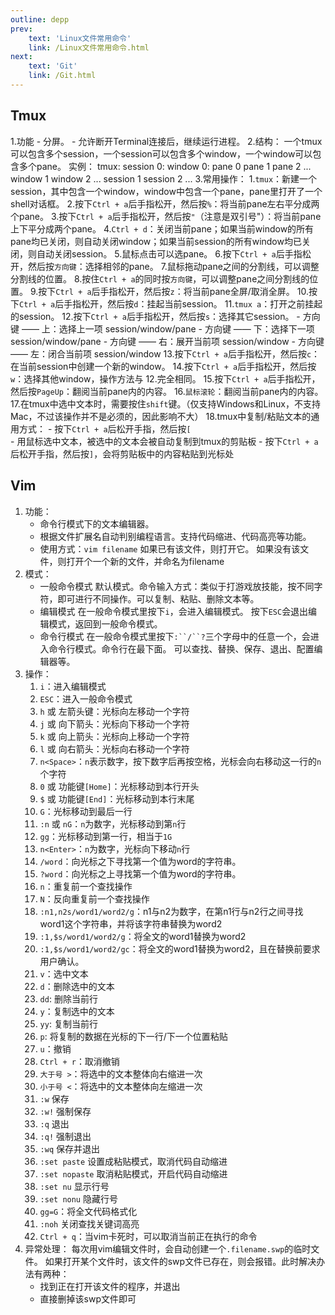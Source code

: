```yaml
---
outline: depp
prev: 
    text: 'Linux文件常用命令'
    link: /Linux文件常用命令.html
next:
    text: 'Git'
    link: /Git.html
---
```


## Tmux

1.功能
    - 分屏。
    - 允许断开Terminal连接后，继续运行进程。
2.结构：
    一个tmux可以包含多个session，一个session可以包含多个window，一个window可以包含多个pane。
    实例：
        tmux:
            session 0:
                window 0:
                    pane 0
                    pane 1
                    pane 2
                    ...
                window 1
                window 2
                ...
            session 1
            session 2
            ...
3.常用操作：
    1.`tmux`：新建一个session，其中包含一个window，window中包含一个pane，pane里打开了一个shell对话框。
    2.按下`Ctrl + a`后手指松开，然后按`%`：将当前pane左右平分成两个pane。
    3.按下`Ctrl + a`后手指松开，然后按`"`（注意是双引号"）：将当前pane上下平分成两个pane。
    4.`Ctrl + d`：关闭当前pane；如果当前window的所有pane均已关闭，则自动关闭window；如果当前session的所有window均已关闭，则自动关闭session。
    5.鼠标点击可以选pane。
    6.按下`Ctrl + a`后手指松开，然后按`方向键`：选择相邻的pane。
    7.鼠标拖动pane之间的分割线，可以调整分割线的位置。
    8.按住`Ctrl + a`的同时按`方向键`，可以调整pane之间分割线的位置。
    9.按下`Ctrl + a`后手指松开，然后按`z`：将当前pane全屏/取消全屏。
    10.按下`Ctrl + a`后手指松开，然后按`d`：挂起当前session。
    11.`tmux a`：打开之前挂起的session。
    12.按下`Ctrl + a`后手指松开，然后按`s`：选择其它session。
        - 方向键 —— 上：选择上一项 session/window/pane
        - 方向键 —— 下：选择下一项 session/window/pane
        - 方向键 —— 右：展开当前项 session/window
        - 方向键 —— 左：闭合当前项 session/window
    13.按下`Ctrl + a`后手指松开，然后按`c`：在当前session中创建一个新的window。
    14.按下`Ctrl + a`后手指松开，然后按`w`：选择其他window，操作方法与 12.完全相同。
    15.按下`Ctrl + a`后手指松开，然后按`PageUp`：翻阅当前pane内的内容。
    16.`鼠标滚轮`：翻阅当前pane内的内容。
    17.在tmux中选中文本时，需要按住`shift`键。（仅支持Windows和Linux，不支持Mac，不过该操作并不是必须的，因此影响不大）
    18.tmux中复制/粘贴文本的通用方式：
        - 按下`Ctrl + a`后松开手指，然后按`[`   
        - 用鼠标选中文本，被选中的文本会被自动复制到tmux的剪贴板
        - 按下`Ctrl + a`后松开手指，然后按`]`，会将剪贴板中的内容粘贴到光标处


## Vim

1. 功能：
    - 命令行模式下的文本编辑器。
    - 根据文件扩展名自动判别编程语言。支持代码缩进、代码高亮等功能。
    - 使用方式：`vim filename`
        如果已有该文件，则打开它。
        如果没有该文件，则打开个一个新的文件，并命名为filename
2. 模式：
    - 一般命令模式
        默认模式。命令输入方式：类似于打游戏放技能，按不同字符，即可进行不同操作。可以复制、粘贴、删除文本等。
    - 编辑模式
        在一般命令模式里按下`i`，会进入编辑模式。
        按下`ESC`会退出编辑模式，返回到一般命令模式。
    - 命令行模式
        在一般命令模式里按下`:``/``?`三个字母中的任意一个，会进入命令行模式。命令行在最下面。
        可以查找、替换、保存、退出、配置编辑器等。
3. 操作：
     1. `i`：进入编辑模式
     2. `ESC`：进入一般命令模式
     3. `h` 或 左箭头键：光标向左移动一个字符
     4. `j` 或 向下箭头：光标向下移动一个字符
     5. `k` 或 向上箭头：光标向上移动一个字符
     6. `l` 或 向右箭头：光标向右移动一个字符
     7. `n<Space>`：`n`表示数字，按下数字后再按空格，光标会向右移动这一行的`n`个字符
     8. `0` 或 功能键`[Home]`：光标移动到本行开头
     9. `$` 或 功能键`[End]`：光标移动到本行末尾
     10. `G`：光标移动到最后一行
     11. `:n` 或 `nG`：`n`为数字，光标移动到第`n`行
     12. `gg`：光标移动到第一行，相当于`1G`
     13. `n<Enter>`：`n`为数字，光标向下移动`n`行
     14. `/word`：向光标之下寻找第一个值为word的字符串。
     15. `?word`：向光标之上寻找第一个值为word的字符串。
     16. `n`：重复前一个查找操作
     17. `N`：反向重复前一个查找操作
     18. `:n1,n2s/word1/word2/g`：n1与n2为数字，在第n1行与n2行之间寻找word1这个字符串，并将该字符串替换为word2
     19. `:1,$s/word1/word2/g`：将全文的word1替换为word2
     20. `:1,$s/word1/word2/gc`：将全文的word1替换为word2，且在替换前要求用户确认。
     21. `v`：选中文本
     22. `d`：删除选中的文本
     23. `dd`: 删除当前行
     24. `y`：复制选中的文本
     25. `yy`: 复制当前行
     26. `p`: 将复制的数据在光标的下一行/下一个位置粘贴
     27. `u`：撤销
     28. `Ctrl + r`：取消撤销
     29. `大于号 >`：将选中的文本整体向右缩进一次
     30. `小于号 <`：将选中的文本整体向左缩进一次
     31. `:w` 保存
     32. `:w!` 强制保存
     33. `:q` 退出
     34. `:q!` 强制退出
     35. `:wq` 保存并退出
     36. `:set paste` 设置成粘贴模式，取消代码自动缩进
     37. `:set nopaste` 取消粘贴模式，开启代码自动缩进
     38. `:set nu` 显示行号
     39. `:set nonu` 隐藏行号
     40. `gg=G`：将全文代码格式化
     41. `:noh` 关闭查找关键词高亮
     42. `Ctrl + q`：当vim卡死时，可以取消当前正在执行的命令
4. 异常处理：
    每次用vim编辑文件时，会自动创建一个`.filename.swp`的临时文件。
    如果打开某个文件时，该文件的swp文件已存在，则会报错。此时解决办法有两种：
    - 找到正在打开该文件的程序，并退出
    - 直接删掉该swp文件即可

